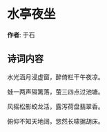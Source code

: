 # 水亭夜坐

**作者**: 于石

## 诗词内容

水光涵月浸虚窗，醉倚栏干午夜凉。

蛙一两声隔篱落，萤三四点过池塘。

风摇松影蛟龙活，露泻荷盘翡翠香。

俯仰不知天地阔，悠然长啸据胡床。

